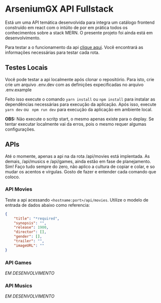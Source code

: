 # ArseniumGX API Fullstack

Está um uma API temática desenvolvida para integra um catálogo frontend construído em react com o intúito de por em prática todos os conhecimentos sobre a stack MERN. O presente projeto foi ainda está em desenvolvimento.

Para testar a o funcionamento da api [clique aqui](https://bluefls-api.herokuapp.com/api). Você encontrará as informações necessárias para testar cada rota.

## Testes Locais
Você pode testar a api localmente após clonar o repositório. Para isto, crie crie um arquivo .env.dev com as definições expecificadas no arquivo .env.example

Feito isso execute o comando ```yarn install``` ou ```npm install``` para instalar as dependências necessárias para execução da aplicação. Após isso, execute ```yarn dev``` ou ``` npm run dev``` para execução da aplicação em ambiente local.

**OBS:** Não execute o scritp start, o mesmo apenas existe para o deplay. Se tentar executar localmente vai da erros, pois o mesmo requer algumas configurações.

## APIs
Até o momente, apenas a api na da rota /api/movies está implentada. As demais, /api/musics e /api/games, ainda estão em fase de planejamento. Sim! Faço tudo sempre do zero, não aplico a cultura de copiar e colar, e so mudar os acentos e vírgulas. Gosto de fazer e entender cada comando que coloco.

### API Movies
Teste a api acessando ```<hostname:port>/api/movies```. Utilize o modelo de entrada de dados abaixo como referencia:

```json
{
	"title": "*required",
	"synopsis": "",
	"release": 1900,
	"director": [],
	"gender": [],
	"trailer": "",
	"imageURL": ""
}
```

### API Games
_EM DESENVOLVIMENTO_


### API Musics
_EM DESENVOLVIMENTO_

